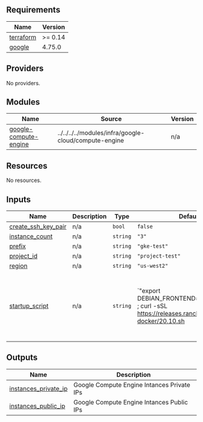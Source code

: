 ## Requirements

| Name | Version |
|------|---------|
| <a name="requirement_terraform"></a> [terraform](#requirement\_terraform) | >= 0.14 |
| <a name="requirement_google"></a> [google](#requirement\_google) | 4.75.0 |

## Providers

No providers.

## Modules

| Name | Source | Version |
|------|--------|---------|
| <a name="module_google-compute-engine"></a> [google-compute-engine](#module\_google-compute-engine) | ../../../../modules/infra/google-cloud/compute-engine | n/a |

## Resources

No resources.

## Inputs

| Name | Description | Type | Default | Required |
|------|-------------|------|---------|:--------:|
| <a name="input_create_ssh_key_pair"></a> [create\_ssh\_key\_pair](#input\_create\_ssh\_key\_pair) | n/a | `bool` | `false` | no |
| <a name="input_instance_count"></a> [instance\_count](#input\_instance\_count) | n/a | `string` | `"3"` | no |
| <a name="input_prefix"></a> [prefix](#input\_prefix) | n/a | `string` | `"gke-test"` | no |
| <a name="input_project_id"></a> [project\_id](#input\_project\_id) | n/a | `string` | `"project-test"` | no |
| <a name="input_region"></a> [region](#input\_region) | n/a | `string` | `"us-west2"` | no |
| <a name="input_startup_script"></a> [startup\_script](#input\_startup\_script) | n/a | `string` | `"export DEBIAN_FRONTEND=noninteractive ; curl -sSL https://releases.rancher.com/install-docker/20.10.sh | sh - ; sudo usermod -aG docker ubuntu ; newgrp docker ; sudo sysctl -w net.bridge.bridge-nf-call-iptables=1 ; sleep 180"` | no |

## Outputs

| Name | Description |
|------|-------------|
| <a name="output_instances_private_ip"></a> [instances\_private\_ip](#output\_instances\_private\_ip) | Google Compute Engine Intances Private IPs |
| <a name="output_instances_public_ip"></a> [instances\_public\_ip](#output\_instances\_public\_ip) | Google Compute Engine Intances Public IPs |
